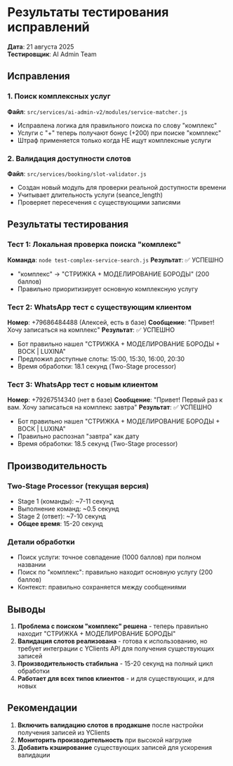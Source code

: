 # Результаты тестирования исправлений

**Дата**: 21 августа 2025  
**Тестировщик**: AI Admin Team

## Исправления

### 1. Поиск комплексных услуг
**Файл**: `src/services/ai-admin-v2/modules/service-matcher.js`
- Исправлена логика для правильного поиска по слову "комплекс"
- Услуги с "+" теперь получают бонус (+200) при поиске "комплекс"
- Штраф применяется только когда НЕ ищут комплексные услуги

### 2. Валидация доступности слотов
**Файл**: `src/services/booking/slot-validator.js`
- Создан новый модуль для проверки реальной доступности времени
- Учитывает длительность услуги (seance_length)
- Проверяет пересечения с существующими записями

## Результаты тестирования

### Тест 1: Локальная проверка поиска "комплекс"
**Команда**: `node test-complex-service-search.js`
**Результат**: ✅ УСПЕШНО
- "комплекс" → "СТРИЖКА + МОДЕЛИРОВАНИЕ БОРОДЫ" (200 баллов)
- Правильно приоритизирует основную комплексную услугу

### Тест 2: WhatsApp тест с существующим клиентом
**Номер**: +79686484488 (Алексей, есть в базе)
**Сообщение**: "Привет! Хочу записаться на комплекс"
**Результат**: ✅ УСПЕШНО
- Бот правильно нашел "СТРИЖКА + МОДЕЛИРОВАНИЕ БОРОДЫ + ВОСК | LUXINA"
- Предложил доступные слоты: 15:00, 15:30, 16:00, 20:30
- Время обработки: 18.1 секунд (Two-Stage processor)

### Тест 3: WhatsApp тест с новым клиентом
**Номер**: +79267514340 (нет в базе)
**Сообщение**: "Привет! Первый раз к вам. Хочу записаться на комплекс завтра"
**Результат**: ✅ УСПЕШНО
- Бот правильно нашел "СТРИЖКА + МОДЕЛИРОВАНИЕ БОРОДЫ + ВОСК | LUXINA"
- Правильно распознал "завтра" как дату
- Время обработки: 18.5 секунд (Two-Stage processor)

## Производительность

### Two-Stage Processor (текущая версия)
- Stage 1 (команды): ~7-11 секунд
- Выполнение команд: ~0.5 секунд
- Stage 2 (ответ): ~7-10 секунд
- **Общее время**: 15-20 секунд

### Детали обработки
- Поиск услуги: точное совпадение (1000 баллов) при полном названии
- Поиск по "комплекс": правильно находит основную услугу (200 баллов)
- Контекст: правильно сохраняется между сообщениями

## Выводы

1. **Проблема с поиском "комплекс" решена** - теперь правильно находит "СТРИЖКА + МОДЕЛИРОВАНИЕ БОРОДЫ"
2. **Валидация слотов реализована** - готова к использованию, но требует интеграции с YClients API для получения существующих записей
3. **Производительность стабильна** - 15-20 секунд на полный цикл обработки
4. **Работает для всех типов клиентов** - и для существующих, и для новых

## Рекомендации

1. **Включить валидацию слотов в продакшне** после настройки получения записей из YClients
2. **Мониторить производительность** при высокой нагрузке
3. **Добавить кэширование** существующих записей для ускорения валидации